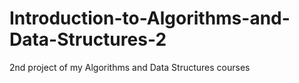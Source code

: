 # Introduction-to-Algorithms-and-Data-Structures-2
2nd project of my Algorithms and Data Structures courses
